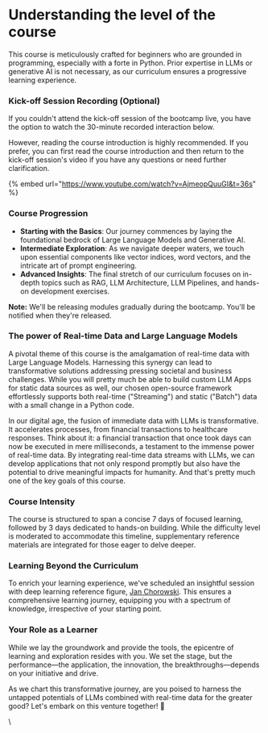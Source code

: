 # Understanding the level of the course

This course is meticulously crafted for beginners who are grounded in programming, especially with a forte in Python. Prior expertise in LLMs or generative AI is not necessary, as our curriculum ensures a progressive learning experience.

### Kick-off Session Recording (Optional)&#x20;

If you couldn't attend the kick-off session of the bootcamp live, you have the option to watch the 30-minute recorded interaction below.&#x20;

However, reading the course introduction is highly recommended. If you prefer, you can first read the course introduction and then return to the kick-off session's video if you have any questions or need further clarification.&#x20;

{% embed url="https://www.youtube.com/watch?v=AjmeopQuuGI&t=36s" %}

### Course Progression

* **Starting with the Basics**: Our journey commences by laying the foundational bedrock of Large Language Models and Generative AI.
* **Intermediate Exploration**: As we navigate deeper waters, we touch upon essential components like vector indices, word vectors, and the intricate art of prompt engineering.
* **Advanced Insights**: The final stretch of our curriculum focuses on in-depth topics such as RAG, LLM Architecture, LLM Pipelines, and hands-on development exercises.

**Note:** We'll be releasing modules gradually during the bootcamp. You'll be notified when they're released.

### The power of Real-time Data and Large Language Models

A pivotal theme of this course is the amalgamation of real-time data with Large Language Models. Harnessing this synergy can lead to transformative solutions addressing pressing societal and business challenges. While you will pretty much be able to build custom LLM Apps for static data sources as well, our chosen open-source framework effortlessly supports both real-time ("Streaming") and static ("Batch") data with a small change in a Python code.

In our digital age, the fusion of immediate data with LLMs is transformative. It accelerates processes, from financial transactions to healthcare responses. Think about it: a financial transaction that once took days can now be executed in mere milliseconds, a testament to the immense power of real-time data. By integrating real-time data streams with LLMs, we can develop applications that not only respond promptly but also have the potential to drive meaningful impacts for humanity. And that's pretty much one of the key goals of this course.

### Course Intensity

The course is structured to span a concise 7 days of focused learning, followed by 3 days dedicated to hands-on building. While the difficulty level is moderated to accommodate this timeline, supplementary reference materials are integrated for those eager to delve deeper.

### Learning Beyond the Curriculum

To enrich your learning experience, we've scheduled an insightful session with deep learning reference figure, [Jan Chorowski](https://pathway.com/our-story/#jan-chorowski). This ensures a comprehensive learning journey, equipping you with a spectrum of knowledge, irrespective of your starting point.

### Your Role as a Learner

While we lay the groundwork and provide the tools, the epicentre of learning and exploration resides with you. We set the stage, but the performance—the application, the innovation, the breakthroughs—depends on your initiative and drive.

As we chart this transformative journey, are you poised to harness the untapped potentials of LLMs combined with real-time data for the greater good? Let's embark on this venture together! 🚀

\


